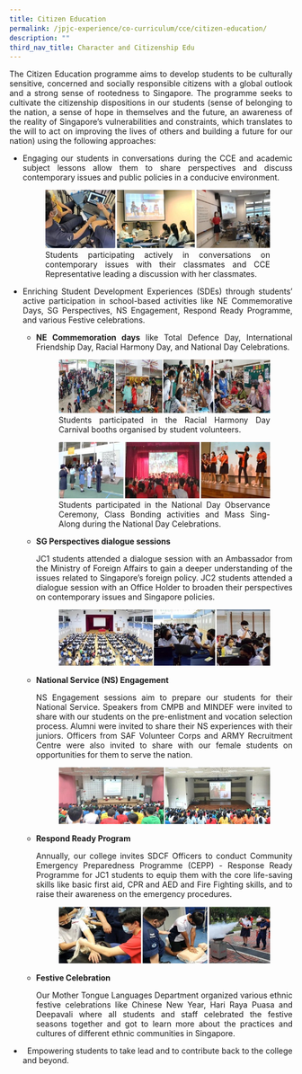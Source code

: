 ```yaml
---
title: Citizen Education
permalink: /jpjc-experience/co-curriculum/cce/citizen-education/
description: ""
third_nav_title: Character and Citizenship Edu
---
```

<div align="justify">

<p>The Citizen Education programme aims to develop students to be culturally sensitive, concerned and socially responsible citizens with a global outlook and a strong sense of rootedness to Singapore. The programme seeks to cultivate the citizenship dispositions in our students (sense of belonging to the nation, a sense of hope in themselves and the future, an awareness of the reality of Singapore’s vulnerabilities and constraints, which translates to the will to act on improving the lives of others and building a future for our nation) using the following approaches:</p>

<p><ul><li>Engaging our students in conversations during the CCE and academic subject lessons allow them to share perspectives and discuss contemporary issues and public policies in a conducive environment.</li>

<p></p><figure><img src="https://raw.githubusercontent.com/isomerpages/moe-jpjc/staging/images/JPJC%20Experience/Co%20Curriculum/CCE/Citizen%20Education/student.jpg"> 
Students participating actively in conversations on contemporary issues with their classmates and CCE Representative leading a discussion with her classmates.</figure><p></p>

<p><li>Enriching Student Development Experiences (SDEs) through students’ active participation in school-based activities like NE Commemorative Days, SG Perspectives, NS Engagement, Respond Ready Programme, and various Festive celebrations.</li></p>
	
<ul><li><b>NE Commemoration days</b> like Total Defence Day, International Friendship Day, Racial Harmony Day, and National Day Celebrations.	</li>
	
<p></p><figure><img src="https://raw.githubusercontent.com/isomerpages/moe-jpjc/staging/images/JPJC%20Experience/Co%20Curriculum/CCE/Citizen%20Education/StudentsRHD.jpg">Students participated in the Racial Harmony Day Carnival booths organised by student volunteers.</figure><p></p>	
	
<p></p><figure><img src="https://raw.githubusercontent.com/isomerpages/moe-jpjc/staging/images/JPJC%20Experience/Co%20Curriculum/CCE/Citizen%20Education/students%20ND.jpg">Students participated in the National Day Observance Ceremony, Class Bonding activities and Mass Sing-Along during the National Day Celebrations.</figure><p></p>	
	
<li><b>SG Perspectives dialogue sessions</b></li>
<p>JC1 students attended a dialogue session with an Ambassador from the Ministry of Foreign Affairs to gain a deeper understanding of the issues related to Singapore’s foreign policy. JC2 students attended a dialogue session with an Office Holder to broaden their perspectives on contemporary issues and Singapore policies.</p>
	
<p></p><figure><img src="https://raw.githubusercontent.com/isomerpages/moe-jpjc/staging/images/JPJC%20Experience/Co%20Curriculum/CCE/Citizen%20Education/SGperspect.jpg"></figure><p></p>	
	
<li><b>National Service (NS) Engagement</b></li>
<p>NS Engagement sessions aim to prepare our students for their National Service. Speakers from CMPB and MINDEF were invited to share with our students on the pre-enlistment and vocation selection process. Alumni were invited to share their NS experiences with their juniors. Officers from SAF Volunteer Corps and ARMY Recruitment Centre were also invited to share with our female students on opportunities for them to serve the nation.</p>
	
<p></p><figure><img src="https://raw.githubusercontent.com/isomerpages/moe-jpjc/staging/images/JPJC%20Experience/Co%20Curriculum/CCE/Citizen%20Education/NS%20engagement.jpg"></figure><p></p>	

<li><b>Respond Ready Program</b></li>
<p>Annually, our college invites SDCF Officers to conduct Community Emergency Preparedness Programme (CEPP) - Response Ready Programme for JC1 students to equip them with the core life-saving skills like basic first aid, CPR and AED and Fire Fighting skills, and to raise their awareness on the emergency procedures.</p>
	
<p></p><figure><img src="https://raw.githubusercontent.com/isomerpages/moe-jpjc/staging/images/JPJC%20Experience/Co%20Curriculum/CCE/Citizen%20Education/Respondready.jpg"></figure><p></p>	
	
<li><b>Festive Celebration</b></li><p>Our Mother Tongue Languages Department organized various ethnic festive celebrations like Chinese New Year, Hari Raya Puasa and Deepavali where all students and staff celebrated the festive seasons together and got to learn more about the practices and cultures of different ethnic communities in Singapore.</ul></p>
	

<p><li>  Empowering students to take lead and to contribute back to the college and beyond.</li></p>